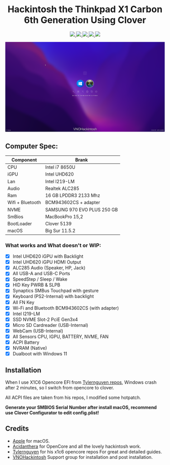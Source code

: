 <h1 align="center"> Hackintosh the Thinkpad X1 Carbon 6th Generation Using Clover </h1>

<p align="center">
<a href="https://www.apple.com/macos/big-sur/">
  <img src="https://img.shields.io/badge/macOS-Big_Sur_v11.4-red.svg"/> </a>
<a href="https://pcsupport.lenovo.com/us/en/products/laptops-and-netbooks/thinkpad-x-series-laptops/thinkpad-x1-carbon-6th-gen-type-20kh-20kg/downloads/driver-list/component?name=BIOS%2FUEFI">
  <img src="https://img.shields.io/badge/Model-20KH*-9cf"/> </a>
<a href="https://github.com/CloverHackyColor/CloverBootloader/">
  <img src="https://img.shields.io/badge/Clover-5139-12AED6"/> </a>
<a href="https://www.facebook.com/groups/vnohackintosh">
   <img src="https://img.shields.io/badge/Facebook-VNOHackintosh-informational?style=flat&logo=facebook&logoColor=white&color=3a4dc9"> </a>
<a href="https://www.facebook.com/vanhung4499/">
   <img src="https://img.shields.io/badge/Facebook-vanhung4499-informational?style=flat&logo=facebook&logoColor=white&color=3a4dc9"> </a>
</p>

<p align="center">
<a href="https://vanhung4499.github.io/x1c6-clover-hackintosh/">
   <img src="./assets/clover.png"> </a>
</p>


## Computer Spec:

| Component        | Brank                              |
| ---------------- | ---------------------------------- |
| CPU              | Intel i7 8650U                     |
| iGPU             | Intel UHD620                       |
| Lan              | Intel I219-LM                      |
| Audio            | Realtek ALC285                     |
| Ram              | 16 GB LPDDR3 2133 Mhz              |
| Wifi + Bluetooth | BCM943602CS + adapter              |
| NVME             | SAMSUNG 970 EVO PLUS 250 GB        |
| SmBios           | MacBookPro 15,2                    |
| BootLoader       | Clover 5139                        |
| macOS            | Big Sur 11.5.2                     |

### What works and What doesn't or WIP:

- [x] Intel UHD620 iGPU with Backlight
- [x] Intel UHD620 iGPU HDMI Output
- [x] ALC285 Audio (Speaker, HP, Jack)
- [x] All USB-A and USB-C Ports
- [x] SpeedStep / Sleep / Wake
- [x] HID Key PWRB & SLPB 
- [x] Synaptics SMBus Touchpad with gesture
- [x] Keyboard (PS2-Internal) with backlight
- [x] All FN Key
- [x] Wi-Fi and Bluetooth BCM943602CS (with adapter)
- [x] Intel I219-LM 
- [x] SSD NVME Slot-2 PciE Gen3x4 
- [x] Micro SD Cardreader (USB-Internal)
- [x] WebCam (USB-Internal)
- [x] All Sensors CPU, IGPU, BATTERY, NVME, FAN
- [x] ACPI Battery
- [x] NVRAM (Native)
- [x] Dualboot with Windows 11

## Installation

When I use X1C6 Opencore EFI from [Tylernguyen repos](https://github.com/tylernguyen/x1c6-hackintosh), Windows crash after 2 minutes, so I switch from opencore to clover.

All ACPI files are taken from his repos, I modified some hotpatch.

**Generate your SMBIOS Serial Number after install macOS, recommend use Clover Configurator to edit config.plist!**

## Credits

- [Apple](https://apple.com) for macOS.
- [Acidanthera](https://github.com/acidanthera) for OpenCore and all the lovely hackintosh work.
- [Tylernguyen](https://github.com/tylernguyen/x1c6-hackintosh) for his x1c6 opencore repos
For great and detailed guides.
- [VNOHackintosh](https://facebook.com/vnohackintosh) Support group for installation and post installation.
